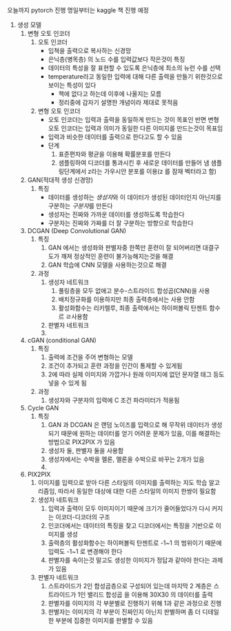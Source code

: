 오늘까지 pytorch 진행
명일부터는 kaggle 책 진행 예정


1. 생성 모델
	1. 변형 오토 인코더
		1. 오토 인코더
			- 입쳑을 출력으로 복사하는 신경망
			- 은닉층(병목층) 의 노드 수를 입력값보다 작은것이 특징
			- 데이터의 특성을 잘 표현할 수 있도록 은닉층에 최소의 뉴런 수를 선택
			- temperature라고 동일한 입력에 대해 다른 출력을 만들기 위한것으로 보이는 특성이 있다
				- 책에 없다고 하는데 이후에 나올지는 모름
				- 정리중에 갑자기 설명한 개념이라 제대로 못적음
		2. 변형 오토 인코더
			- 오토 인코더는 입력과 출력을 동일하게 만드는 것이 목표인 반면
			  변형 오토 인코더는 입력과 의미가 동일한 다른 이미지를 만드는것이 목표임
			- 입력과 비슷한 데이터를 출력으로 한다고도 할 수 있음
			- 단계
				1. 표준편차와 평균을 이용해 확률분포를 만든다
				2. 샘플링하여 디코더를 통과시킨 후 새로운 데이터를 만들어 냄
					샘플링단계에서 z라는 가우시안 분포를 이용(z 를 잠재 벡터라고 함)
	2. GAN(적대적 생성 신경망)
		1. 특징
			- 데이터를 생성하는 *생성자*와 이 데이터가 생성된 데이터인지 아닌지를 구분하는 *구분자*를 만든다
			- 생성자는 진짜와 가까운 데이터를 생성하도록 학습한다
			- 구분자는 진짜와 가짜를 더 잘 구분하는 방향으로 학습한다
	3. DCGAN (Deep Convolutional GAN)
		1. 특징
			1. GAN 에서는 생성좌와 판별자중 한쪽만 훈련이 잘 되어버리면 대결구도가 깨져 정상적인 훈련이 불가능해지는것을 해결
			2. GAN 학습에 CNN 모델을 사용하는것으로 해결
		2. 과정
			1. 생성자 네트워크
				1. 풀링층을 모두 없애고 분수-스트라이드 합성곱(CNN)을 사용
				2. 배치정규화를 이용하지만 최종 출력층에서는 사용 안함
				3. 활성화함수는 리키렐루, 최종 출력에서는 하이퍼볼릭 탄젠트 함수르 ㄹ사용함
			2. 판별자 네트워크
			3. 
	4. cGAN (conditional GAN)
		1. 특징
			1. 출력에 조건을 주어 변형하는 모델
			2. 조건이 추가되고 훈련 과정을 인간이 통제할 수 있게됨
			3. 2에 따라 실제 이미지와 가깝거나 원래 이미지에 없던 문자열 태그 등도 넣을 수 있게 됨
		2. 과정
			1. 생성자와 구분자의 입력에 C 조건 파라미터가 적용됨
	5. Cycle GAN
		1. 특징
			1. GAN 과 DCGAN 은 랜덤 노이즈를 입력으로 해 무작위 데이터가 생성되기 때문에 원하는 데이터를 얻기 어려운 문제가 있음, 이를 해결하는 방법으로 PIX2PIX 가 있음
			2. 생성자 둘, 판별자 둘을 사용함
			3. 생성자에서는 수박을 멜론, 멜론을 수박으로 바꾸는 2개가 있음
			4. 
	6. PIX2PIX
		1. 이미지를 입력으로 받아 다른 스타일의 이미지를 출력하는 지도 학습 알고리즘임, 따라서 동일한 대상에 대한 다른 스타일의 이미지 한쌍이 필요함
		2. 생성자 네트워크
			1. 입력과 출력이 모두 이미지이기 때문에 크기가 줄어들었다가 다시 커지는 이코더-디코더의 구조
			2. 인코더에서는 데이터의 특징을 찾고 디코더에서는 특징을 기반으로 이미지를 생성
			3. 출력층의 활성화함수는 하이퍼볼릭 탄젠트로 -1~1 의 범위이기 때문에 입력도 -1~1 로 변경해야 한다
			4. 판별자를 속이는것 말고도 생성한 이미지가 정답과 같아야 한다는 과제가 있음
		3. 판별자 네트워크
			1. 스트라이드가 2인 합성곱층으로 구성되어 있는데 마지막 2 계층은 스트라이드가 1인 밸리드 합성곱 을 이용해 30X30 의 데이터를 출력
			2. 판별자를 이미지의 각 부분별로 진행하기 위해 1과 같은 과정으로 진행
			3. 판별자는 이미지의 각 부분이 진짜인지 아닌지 판별하며 좀 더 디테일한 부분에 집중한 이미지를 판별할 수 있음